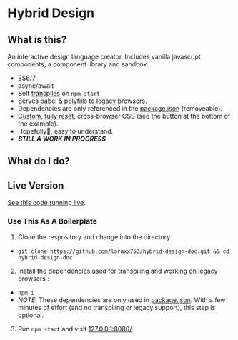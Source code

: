 # Hybrid Design

## What is this?

An interactive design language creator. Includes vanilla javascript components, a component library and sandbox.

* ES6/7
* async/await
* Self [transpiles](https://github.com/loraxx753/design-doc-concept/blob/master/package.json#L7) on `npm start`
* Serves babel & polyfills to [legacy browsers](https://stackoverflow.com/questions/45943494/what-s-the-purpose-of-the-html-nomodule-attribute-for-script-elements-if-the-d).
* Dependencies are only referenced in the [package.json](https://github.com/loraxx753/hybrid-design-doc/blob/master/package.json#L7-L12) (removeable).
* [Custom](https://github.com/loraxx753/hybrid-design-doc/blob/master/_assets/styles/lib/base.css), [fully reset](https://github.com/loraxx753/hybrid-design-doc/blob/master/_assets/styles/lib/reset.css), cross-browser CSS (see the button at the bottom of the example). 
* Hopefully🤞, easy to understand.
* _**STILL A WORK IN PROGRESS**_


## What do I do?

## Live Version

[See this code running live](http://hybrid-design-doc.surge.sh/).

### Use This As A Boilerplate

1. Clone the respository and change into the directory
  * `git clone https://github.com/loraxx753/hybrid-design-doc.git && cd hybrid-design-doc`
2. Install the dependencies used for transpiling and working on legacy browsers :
  * `npm i `
  * _NOTE_: These dependencies are only used in [package.json](https://github.com/loraxx753/hybrid-design-doc/blob/master/package.json). With a few minutes of effort (and no transpiling or legacy support), this step is optional.
3. Run `npm start` and visit [127.0.0.1:8080/](http://127.0.0.1:8080/)
